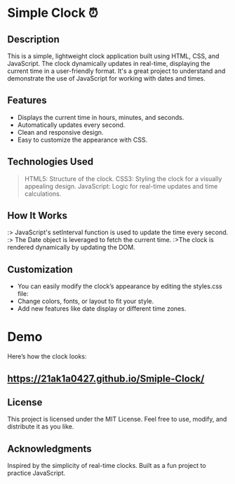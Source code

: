 # Simple Clock ⏰
## Description
This is a simple, lightweight clock application built using HTML, CSS, and JavaScript. The clock dynamically updates in real-time, displaying the current time in a user-friendly format. It's a great project to understand and demonstrate the use of JavaScript for working with dates and times.

## Features
 - Displays the current time in hours, minutes, and seconds.
 - Automatically updates every second.
 - Clean and responsive design.
 - Easy to customize the appearance with CSS.
## Technologies Used
 > HTML5: Structure of the clock.
 > CSS3: Styling the clock for a visually appealing design.
 > JavaScript: Logic for real-time updates and time calculations.
## How It Works
:> JavaScript's setInterval function is used to update the time every second.
:> The Date object is leveraged to fetch the current time.
:>The clock is rendered dynamically by updating the DOM.

## Customization
 - You can easily modify the clock’s appearance by editing the styles.css file:
 - Change colors, fonts, or layout to fit your style.
 - Add new features like date display or different time zones.
# Demo
Here’s how the clock looks:
## https://21ak1a0427.github.io/Smiple-Clock/

## License
This project is licensed under the MIT License. Feel free to use, modify, and distribute it as you like.

## Acknowledgments
Inspired by the simplicity of real-time clocks.
Built as a fun project to practice JavaScript.
